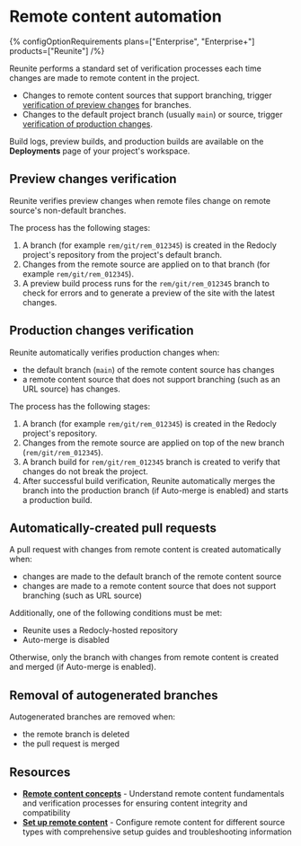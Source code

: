 # Remote content automation

{% configOptionRequirements plans=["Enterprise", "Enterprise+"] products=["Reunite"] /%}

Reunite performs a standard set of verification processes each time changes are made to remote content in the project.

- Changes to remote content sources that support branching, trigger [verification of preview changes](#preview-changes-verification) for branches.
- Changes to the default project branch (usually `main`) or source, trigger [verification of production changes](#production-changes-verification).

Build logs, preview builds, and production builds are available on the **Deployments** page of your project's workspace.

## Preview changes verification

Reunite verifies preview changes when remote files change on remote source's non-default branches.

The process has the following stages:

1. A branch (for example `rem/git/rem_012345`) is created in the Redocly project's repository from the project's default branch.
2. Changes from the remote source are applied on to that branch (for example `rem/git/rem_012345`).
3. A preview build process runs for the `rem/git/rem_012345` branch to check for errors and to generate a preview of the site with the latest changes.

## Production changes verification

Reunite automatically verifies production changes when:

- the default branch (`main`) of the remote content source has changes
- a remote content source that does not support branching (such as an URL source) has changes.

The process has the following stages:

1. A branch (for example `rem/git/rem_012345`) is created in the Redocly project's repository.
2. Changes from the remote source are applied on top of the new branch (`rem/git/rem_012345`).
4. A branch build for `rem/git/rem_012345` branch is created to verify that changes do not break the project.
5. After successful build verification, Reunite automatically merges the branch into the production branch (if Auto-merge is enabled) and starts a production build.

## Automatically-created pull requests

A pull request with changes from remote content is created automatically when:
- changes are made to the default branch of the remote content source
- changes are made to a remote content source that does not support branching (such as URL source)

Additionally, one of the following conditions must be met:
- Reunite uses a Redocly-hosted repository
- Auto-merge is disabled

Otherwise, only the branch with changes from remote content is created and merged (if Auto-merge is enabled).

## Removal of autogenerated branches

Autogenerated branches are removed when:

- the remote branch is deleted
- the pull request is merged

## Resources

- **[Remote content concepts](./remote-content.md)** - Understand remote content fundamentals and verification processes for ensuring content integrity and compatibility
- **[Set up remote content](./index.md)** - Configure remote content for different source types with comprehensive setup guides and troubleshooting information
